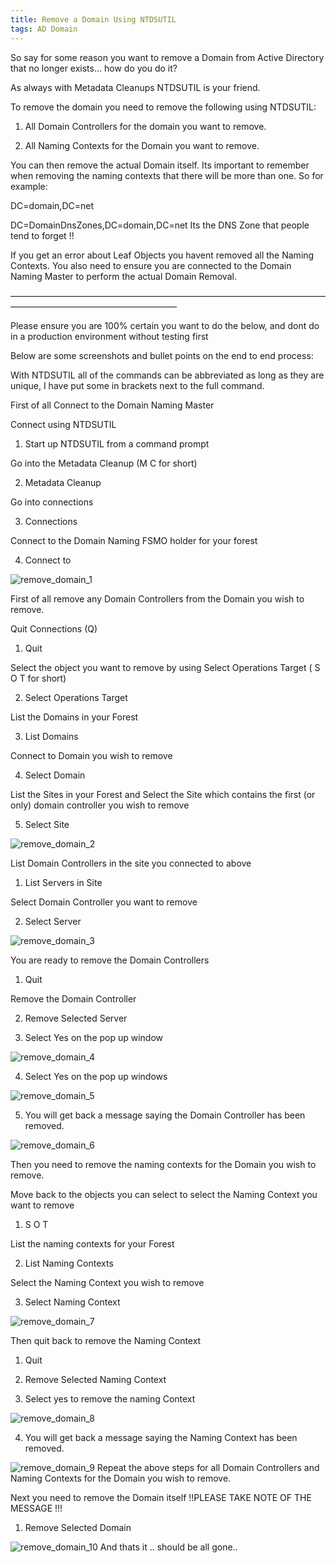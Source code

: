 ```yaml
---
title: Remove a Domain Using NTDSUTIL
tags: AD Domain
---
```

<!--more-->

So say for some reason you want to remove a Domain from Active Directory that no longer exists… how do you do it?

As always with Metadata Cleanups NTDSUTIL is your friend.

To remove the domain you need to remove the following using NTDSUTIL:

1. All Domain Controllers for the domain you want to remove.

2. All Naming Contexts for the Domain you want to remove.

You can then remove the actual Domain itself. Its important to remember when removing the naming contexts that there will be more than one. So for example:

DC=domain,DC=net

DC=DomainDnsZones,DC=domain,DC=net Its the DNS Zone that people tend to forget !!

If you get an error about Leaf Objects you havent removed all the Naming Contexts. You also need to ensure you are connected to the Domain Naming Master to perform the actual Domain Removal.

———————————————————————————————————————————————————————

Please ensure you are 100% certain you want to do the below, and dont do in a production environment without testing first

Below are some screenshots and bullet points on the end to end process:

With NTDSUTIL all of the commands can be abbreviated as long as they are unique, I have put some in brackets next to the full command.

First of all Connect to the Domain Naming Master

Connect using NTDSUTIL

1. Start up NTDSUTIL from a command prompt

Go into the Metadata Cleanup (M C for short)

2. Metadata Cleanup

Go into connections

3. Connections

Connect to the Domain Naming FSMO holder for your forest

4. Connect to <Server> 

![remove_domain_1](/assets/img/blog/AD/Remove_Domain_1.png)
   
First of all remove any Domain Controllers from the Domain you wish to remove.

Quit Connections (Q)

1. Quit

Select the object you want to remove by using Select Operations Target ( S O T for short)

2. Select Operations Target

List the Domains in your Forest

3. List Domains

Connect to Domain you wish to remove

4. Select Domain <number>

List the Sites in your Forest and Select the Site which contains the first (or only) domain controller you wish to remove

5. Select Site <number> 


![remove_domain_2](/assets/img/blog/AD/Remove_Domain_2.png)

List Domain Controllers in the site you connected to above

1. List Servers in Site

Select Domain Controller you want to remove

2. Select Server <number> 

![remove_domain_3](/assets/img/blog/AD/Remove_Domain_3.png)

You are ready to remove the Domain Controllers

1. Quit

Remove the Domain Controller

2. Remove Selected Server

3. Select Yes on the pop up window 

![remove_domain_4](/assets/img/blog/AD/Remove_Domain_4.png)

4. Select Yes on the pop up windows 

![remove_domain_5](/assets/img/blog/AD/Remove_Domain_5.png)

5. You will get back a message saying the Domain Controller has been removed. 

![remove_domain_6](/assets/img/blog/AD/Remove_Domain_6.png)

Then you need to remove the naming contexts for the Domain you wish to remove.

Move back to the objects you can select to select the Naming Context you want to remove

1. S O T

List the naming contexts for your Forest

2. List Naming Contexts

Select the Naming Context you wish to remove

3. Select Naming Context <number> 

![remove_domain_7](/assets/img/blog/AD/Remove_Domain_7.png)

Then quit back to remove the Naming Context

1. Quit

2. Remove Selected Naming Context

3. Select yes to remove the naming Context 

![remove_domain_8](/assets/img/blog/AD/Remove_Domain_8.png)

4. You will get back a message saying the Naming Context has been removed. 

![remove_domain_9](/assets/img/blog/AD/Remove_Domain_9.png)
Repeat the above steps for all Domain Controllers and Naming Contexts for the Domain you wish to remove.

Next you need to remove the Domain itself !!PLEASE TAKE NOTE OF THE MESSAGE !!!

1. Remove Selected Domain 

![remove_domain_10](/assets/img/blog/AD/Remove_Domain_10.png)
And thats it .. should be all gone.. 